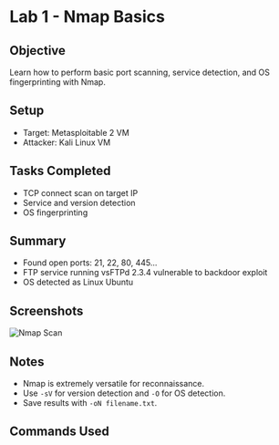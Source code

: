# Lab 1 - Nmap Basics

## Objective  
Learn how to perform basic port scanning, service detection, and OS fingerprinting with Nmap.

## Setup  
- Target: Metasploitable 2 VM  
- Attacker: Kali Linux VM

## Tasks Completed  
- TCP connect scan on target IP  
- Service and version detection  
- OS fingerprinting

## Summary  
- Found open ports: 21, 22, 80, 445...  
- FTP service running vsFTPd 2.3.4 vulnerable to backdoor exploit  
- OS detected as Linux Ubuntu

## Screenshots  
![Nmap Scan](screenshots/nmap_scan.png)

## Notes  
- Nmap is extremely versatile for reconnaissance.  
- Use `-sV` for version detection and `-O` for OS detection.  
- Save results with `-oN filename.txt`.

## Commands Used  
